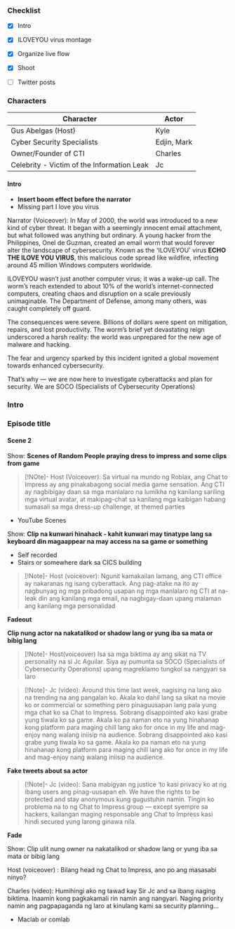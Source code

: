 
### Checklist
- [x] Intro
- [x] ILOVEYOU virus montage
- [x] Organize live flow
- [x] Shoot
- [ ] Twitter posts


### Characters
| Character                                  | Actor       |
| ------------------------------------------ | ----------- |
| Gus Abelgas (Host)                         | Kyle        |
| Cyber Security Specialists                 | Edjin, Mark |
| Owner/Founder of CTI                       | Charles     |
| Celebrity - Victim of the Information Leak | Jc          |
#### Intro 
- **Insert boom effect before the narrator**
- Missing part I love you virus 

Narrator (Voiceover): 
In May of 2000, the world was introduced to a new kind of cyber threat. It began with a seemingly innocent email attachment, but what followed was anything but ordinary. A young hacker from the Philippines, Onel de Guzman, created an email worm that would forever alter the landscape of cybersecurity. Known as the 'ILOVEYOU' virus **ECHO THE ILOVE YOU VIRUS**, this malicious code spread like wildfire, infecting around 45 million Windows computers worldwide.

ILOVEYOU wasn’t just another computer virus; it was a wake-up call. The worm’s reach extended to about 10% of the world’s internet-connected computers, creating chaos and disruption on a scale previously unimaginable. The Department of Defense, among many others, was caught completely off guard.

The consequences were severe. Billions of dollars were spent on mitigation, repairs, and lost productivity. The worm’s brief yet devastating reign underscored a harsh reality: the world was unprepared for the new age of malware and hacking.

The fear and urgency sparked by this incident ignited a global movement towards enhanced cybersecurity.

That’s why — we are now here to investigate cyberattacks and plan for security. We are SOCO (Specialists of Cybersecurity Operations)



### Intro 
### Episode title


#### Scene 2

Show: **Scenes of Random People praying dress to impress and some clips from game**

>[!NOte]- Host (Voiceover):
>Sa virtual na mundo ng Roblax, ang Chat to Impress ay ang pinakabagong social media game sensation. Ang CTI ay nagbibigay daan sa mga manlalaro na lumikha ng kanilang sariling mga virtual avatar, at makipag-chat sa kanilang mga kaibigan habang sumasali sa mga dress-up challenge, at themed parties

- YouTube Scenes

Show: **Clip na kunwari hinahack - kahit kunwari may tinatype lang sa keyboard din magaappear na may access na sa game or something**
- Self recorded
- Stairs or somewhere dark sa CICS building 

>[!Note]- Host (voiceover): 
>Ngunit kamakailan lamang, ang CTI office ay nakaranas ng isang cyberattack. Ang pag-atake na ito ay nagbunyag ng mga pribadong usapan ng mga manlalaro ng CTI at na-leak din ang kanilang mga email, na nagbigay-daan upang malaman ang kanilang mga personalidad

**Fadeout**

**Clip nung actor na nakatalikod or shadow lang or yung iba sa mata or bibig lang**

>[!Note]- Host(voiceover)
>Isa sa mga biktima ay ang sikat na TV personality na si Jc Aguilar. Siya ay pumunta sa SOCO (Specialists of Cybersecurity Operations) upang magreklamo tungkol sa nangyari sa laro

>[!Note]- Jc (video): 
>Around this time last week, nagising na lang ako na trending na ang pangalan ko. Akala ko dahil lang sa sikat na movie ko or commercial or something pero pinaguusapan lang pala yung mga chat ko sa Chat to Impress. Sobrang disappointed ako kasi grabe yung tiwala ko sa game. Akala ko pa naman eto na yung hinahanap kong platform para maging chill lang ako for once in my life and mag-enjoy nang walang iniisip na audience.
>Sobrang disappointed ako kasi grabe yung tiwala ko sa game. Akala ko pa naman eto na yung hinahanap kong platform para maging chill lang ako for once in my life and mag-enjoy nang walang iniisip na audience.

**Fake tweets about sa actor**

>[!Note]- Jc (video): 
>Sana mabigyan ng justice ‘to kasi privacy ko at ng ibang users ang pinag-uusapan eh. We have the rights to be protected and stay anonymous kung gugustuhin namin. Tingin ko problema na to ng Chat to Impress group — except syempre sa hackers, kailangan maging responsable ang Chat to Impress kasi hindi secured yung larong ginawa nila.


**Fade**

Show: Clip ulit nung owner na nakatalikod or shadow lang or yung iba sa mata or bibig lang

Host (voiceover) : Bilang head ng Chat to Impress, ano po ang masasabi ninyo? 

Charles (video): Humihingi ako ng tawad kay Sir Jc and sa ibang naging biktima. Inaamin kong pagkakamali rin namin ang nangyari. Naging priority namin ang pagpapaganda ng laro at kinulang kami sa security planning…

- Maclab or comlab 